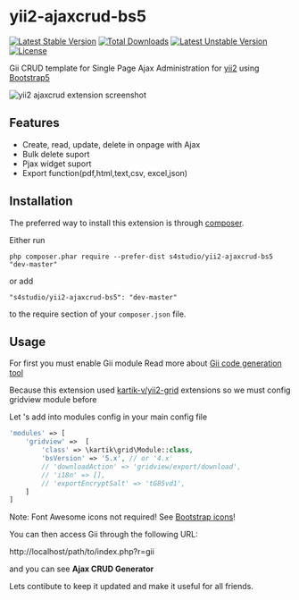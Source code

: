 yii2-ajaxcrud-bs5
=============

[![Latest Stable Version](http://poser.pugx.org/s4studio/yii2-ajaxcrud-bs5/v)](https://packagist.org/packages/s4studio/yii2-ajaxcrud-bs5) 
[![Total Downloads](http://poser.pugx.org/s4studio/yii2-ajaxcrud-bs5/downloads)](https://packagist.org/packages/s4studio/yii2-ajaxcrud-bs5) 
[![Latest Unstable Version](http://poser.pugx.org/s4studio/yii2-ajaxcrud-bs5/v/unstable)](https://packagist.org/packages/s4studio/yii2-ajaxcrud-bs5) 
[![License](http://poser.pugx.org/s4studio/yii2-ajaxcrud-bs5/license)](https://packagist.org/packages/s4studio/yii2-ajaxcrud-bs5)

Gii CRUD template for Single Page Ajax Administration for [yii2](https://yiiframework.com) using [Bootstrap5](https://getbootstrap.com)

![yii2 ajaxcrud extension screenshot](https://c1.staticflickr.com/1/330/18659931433_6e3db2461d_o.png "yii2 ajaxcrud extension screenshot")


Features
------------
+ Create, read, update, delete in onpage with Ajax
+ Bulk delete suport
+ Pjax widget suport
+ Export function(pdf,html,text,csv, excel,json)

Installation
------------

The preferred way to install this extension is through [composer](http://getcomposer.org/download/).

Either run

```
php composer.phar require --prefer-dist s4studio/yii2-ajaxcrud-bs5 "dev-master"
```

or add

```
"s4studio/yii2-ajaxcrud-bs5": "dev-master"
```

to the require section of your `composer.json` file.


Usage
-----
For first you must enable Gii module Read more about [Gii code generation tool](http://www.yiiframework.com/doc-2.0/guide-tool-gii.html)

Because this extension used [kartik-v/yii2-grid](https://github.com/kartik-v/yii2-grid) extensions so we must config gridview module before

Let 's add into modules config in your main config file
```php
'modules' => [
    'gridview' =>  [
        'class' => \kartik\grid\Module::class,
        'bsVersion' => '5.x', // or '4.x'
        // 'downloadAction' => 'gridview/export/download',
        // 'i18n' => [],
        // 'exportEncryptSalt' => 'tG85vd1',
    ]       
]
```
Note: Font Awesome icons not required! See [Bootstrap icons](https://demos.krajee.com/grid#bootstrap-icons)!

You can then access Gii through the following URL:

http://localhost/path/to/index.php?r=gii

and you can see <b>Ajax CRUD Generator</b>


Lets contibute to keep it updated and make it useful for all friends.
